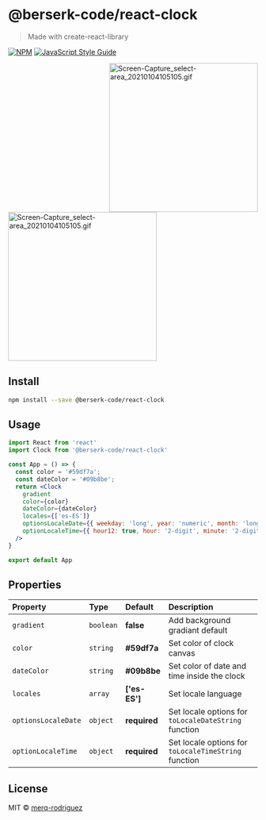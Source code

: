 # @berserk-code/react-clock

> Made with create-react-library

[![NPM](https://img.shields.io/npm/v/@berserk-code/react-clock.svg)](https://www.npmjs.com/package/@berserk-code/react-clock) [![JavaScript Style Guide](https://img.shields.io/badge/code_style-standard-brightgreen.svg)](https://standardjs.com)


  <img 
    align="right"
    width="300"
    heigh="300"
    src="https://s2.gifyu.com/images/Screen-Capture_select-area_20210104105105.gif"    
    alt="Screen-Capture_select-area_20210104105105.gif" 
    border="0" 
  />
  <img 
    width="300"
    heigh="300"
    src="https://s2.gifyu.com/images/Screen-Capture_select-area_20210104110638.gif"    
    alt="Screen-Capture_select-area_20210104105105.gif" 
    />


## Install

```bash
npm install --save @berserk-code/react-clock
```

## Usage

```jsx
import React from 'react'
import Clock from '@berserk-code/react-clock'

const App = () => {
  const color = '#59df7a';
  const dateColor = '#09b8be';
  return <Clock
    gradient
    color={color}
    dateColor={dateColor}
    locales={['es-ES']}
    optionsLocaleDate={{ weekday: 'long', year: 'numeric', month: 'long', day: 'numeric' }}
    optionLocaleTime={{ hour12: true, hour: '2-digit', minute: '2-digit', second: '2-digit' }}
  />
}

export default App
```

## Properties

| Property   | Type                  | Default  | Description                                                                   |
| :--------- | :-------------------- | :------- | :---------------------------------------------------------------------------- |
| `gradient`  | `boolean`            | **false** | Add background gradiant default  |
| `color`     | `string`             | **#59df7a** | Set color of clock canvas                 |
| `dateColor` | `string`             | **#09b8be**    | Set color of date and time  inside the clock             |
| `locales`   | `array`              | **['es-ES']** | Set locale language             |
| `optionsLocaleDate` | `object`     | **required** | Set locale options for `toLocaleDateString` function|
| `optionLocaleTime` | `object`      | **required** | Set locale options for `toLocaleTimeString` function |

## License

MIT © [merq-rodriguez](https://github.com/merq-rodriguez)
